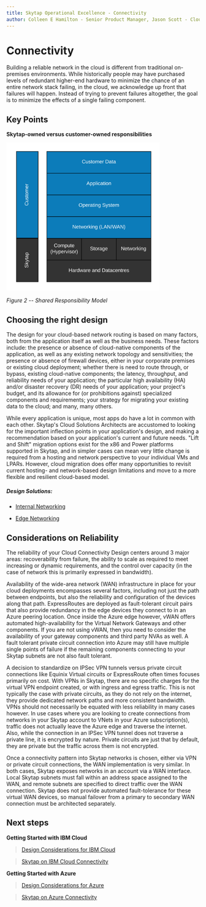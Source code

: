 ```yaml
---
title: Skytap Operational Excellence - Connectivity
author: Colleen E Hamilton - Senior Product Manager, Jason Scott - Cloud Solutions Architect
---
```


# Connectivity

Building a reliable network in the cloud is different from traditional
on-premises environments. While historically people may have purchased
levels of redundant higher-end hardware to minimize the chance of an
entire network stack failing, in the cloud, we acknowledge up front that
failures will happen. Instead of trying to prevent failures altogether,
the goal is to minimize the effects of a single failing component.

## Key Points

**Skytap-owned versus customer-owned responsibilities**

<img src="media/image1.png" width="400">

*Figure 2 \-- Shared Responsibility Model*

## Choosing the right design

The design for your cloud-based network routing is based on many
factors, both from the application itself as well as the business needs.
These factors include: the presence or absence of cloud-native
components of the application, as well as any existing network topology
and sensitivities; the presence or absence of firewall devices, either
in your corporate premises or existing cloud deployment; whether there
is need to route through, or bypass, existing cloud-native components;
the latency, throughput, and reliability needs of your application; the
particular high availability (HA) and/or disaster recovery (DR) needs of
your application; your project's budget, and its allowance for (or
prohibitions against) specialized components and requirements; your
strategy for migrating your existing data to the cloud; and many, many
others.

While every application is unique, most apps do have a lot in common
with each other. Skytap's Cloud Solutions Architects are accustomed to
looking for the important inflection points in your application's
design, and making a recommendation based on your application's current
and future needs. "Lift and Shift" migration options exist for the x86
and Power platforms supported in Skytap, and in simpler cases can mean
very little change is required from a hosting and network perspective to
your individual VMs and LPARs. However, cloud migration does offer many
opportunities to revisit current hosting- and network-based design
limitations and move to a more flexible and resilient cloud-based model.

##### Design Solutions:

-   [Internal
    Networking](../../security/internalnetworking.md)

-   [Edge
    Networking](../../security/edgenetworking.md)

## Considerations on Reliability

The reliability of your Cloud Connectivity Design centers around 3 major
areas: recoverability from failure, the ability to scale as required to
meet increasing or dynamic requirements, and the control over capacity
(in the case of network this is primarily expressed in bandwidth).

Availability of the wide-area network (WAN) infrastructure in place for
your cloud deployments encompasses several factors, including not just
the path between endpoints, but also the reliability and configuration
of the devices along that path. ExpressRoutes are deployed as
fault-tolerant circuit pairs that also provide redundancy in the edge
devices they connect to in an Azure peering location. Once inside the
Azure edge however, vWAN offers automated high-availability for the
Virtual Network Gateways and other components. If you are not using
vWAN, then you need to consider the availability of your gateway
components and third party NVAs as well. A fault tolerant private
circuit connection into Azure may still have multiple single points of
failure if the remaining components connecting to your Skytap subnets
are not also fault tolerant.

A decision to standardize on IPSec VPN tunnels versus private circuit
connections like Equinix Virtual circuits or ExpressRoute often times
focuses primarily on cost. With VPNs in Skytap, there are no specific
charges for the virtual VPN endpoint created, or with ingress and egress
traffic. This is not typically the case with private circuits, as they
do not rely on the internet, they provide dedicated network paths and
more consistent bandwidth. VPNs should not necessarily be equated with
less reliability in many cases however. In use cases where you are
looking to create connections from networks in your Skytap account to
VNets in your Azure subscription(s), traffic does not actually leave the
Azure edge and traverse the internet. Also, while the connection in an
IPSec VPN tunnel does not traverse a private line, it is encrypted by
nature. Private circuits are just that by default, they are private but
the traffic across them is not encrypted.

Once a connectivity pattern into Skytap networks is chosen, either via
VPN or private circuit connections, the WAN implementation is very
similar. In both cases, Skytap exposes networks in an account via a WAN
interface. Local Skytap subnets must fall within an address space
assigned to the WAN, and remote subnets are specified to direct traffic
over the WAN connection. Skytap does not provide automated
fault-tolerance for these virtual WAN devices, so manual failover from a
primary to secondary WAN connection must be architected separately.

## Next steps

**Getting Started with IBM Cloud**

>[Design Considerations for IBM Cloud](../../resiliency/designconsiderationsibm.md)

 >[Skytap on IBM Cloud Connectivity](skytaponibmconnectivity.md)

**Getting Started with Azure**
 >[Design Considerations for Azure](../../resiliency/designconsiderationsazure.md)

>[Skytap on Azure Connectivity](skytaponazureconnectivity.md)
  